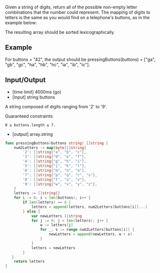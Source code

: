 Given a string of digits, return all of the possible non-empty letter combinations that the number could represent. The mapping of digits to letters is the same as you would find on a telephone's buttons, as in the example below:



The resulting array should be sorted lexicographically.

## Example

For buttons = "42", the output should be
pressingButtons(buttons) = ["ga", "gb", "gc", "ha", "hb", "hc", "ia", "ib", "ic"].

## Input/Output

- [time limit] 4000ms (go)
- [input] string buttons

A string composed of digits ranging from '2' to '9'.

Guaranteed constraints:
```
0 ≤ buttons.length ≤ 7.
```

- [output] array.string

```go
func pressingButtons(buttons string) []string {
    num2Letters := map[byte][]string{
        '2': []string{"a", "b", "c"},
        '3': []string{"d", "e", "f"},
        '4': []string{"g", "h", "i"},
        '5': []string{"j", "k", "l"},
        '6': []string{"m", "n", "o"},
        '7': []string{"p", "q", "r", "s"},
        '8': []string{"t", "u", "v"},
        '9': []string{"w", "x", "y", "z"},
    }
    letters := []string{}
    for i := 0; i < len(buttons); i++ {
        if len(letters) == 0 {
            letters = append(letters, num2Letters[buttons[i]]...)
        } else {
            var newLetters []string
            for j := 0; j < len(letters); j++ {
                w := letters[j]
                for _, s := range num2Letters[buttons[i]] {
                    newLetters = append(newLetters, w + s)
                }
            }
            letters = newLetters
        }
   }
    return letters
}
```
